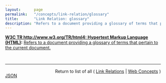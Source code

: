 ```yaml
---
layout:      page
permalink:   "/concepts/link-relation/glossary"
title:       "Link Relation: glossary"
description: "Refers to a document providing a glossary of terms that pertain to the current document."
---
```


**[W3C TR http://www.w3.org/TR/html4: Hypertext Markup Language (HTML)](/specs/W3C/TR/html4 "This specification defines the HyperText Markup Language (HTML), the publishing language of the World Wide Web. This specification defines HTML 4.01, which is a subversion of HTML 4. In addition to the text, multimedia, and hyperlink features of the previous versions of HTML (HTML 3.2 and HTML 2.0), HTML 4 supports more multimedia options, scripting languages, style sheets, better printing facilities, and documents that are more accessible to users with disabilities. HTML 4 also takes great strides towards the internationalization of documents, with the goal of making the Web truly World Wide."):** [Refers to a document providing a glossary of terms that pertain to the current document.](http://www.w3.org/TR/html4/types.html#type-links "Read documentation for Link Relation &#34;glossary&#34;")

<br/>
<hr/>

<p style="float : left"><a href="./glossary.json" title="JSON representing this particular Web Concept value">JSON</a></p>
<p style="text-align: right">Return to list of all ( <a href="../link-relations">Link Relations</a> | <a href="../">Web Concepts</a> )</p>
